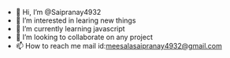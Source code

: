- 👋 Hi, I’m @Saipranay4932
- 👀 I’m interested in learing new things
- 🌱 I’m currently learning javascript
- 💞️ I’m looking to collaborate on any project
- 📫 How to reach me mail id:meesalasaipranay4932@gmail.com

<!---
Saipranay4932/Saipranay4932 is a ✨ special ✨ repository because its `README.md` (this file) appears on your GitHub profile.
You can click the Preview link to take a look at your changes.
--->
